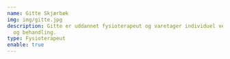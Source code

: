 ```yaml
---
name: Gitte Skjærbæk
img: img/gitte.jpg
description: Gitte er uddannet fysioterapeut og varetager individuel vejledning
  og behandling.
type: Fysioterapeut
enable: true
---
```

